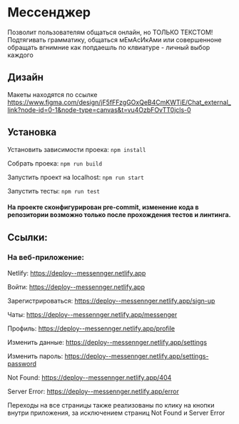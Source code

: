 # Мессенджер

Позволит пользователям общаться онлайн, но ТОЛЬКО ТЕКСТОМ! Подтягивать грамматику, общаться мЕмАсИкАми или совершенноне обращать вгнимние как попдаешль по клвиатуре - личный выбор каждого

## Дизайн

Макеты находятся по ссылке
https://www.figma.com/design/jF5fFFzgGOxQeB4CmKWTiE/Chat_external_link?node-id=0-1&node-type=canvas&t=vu4OzbFOvTT0jcls-0

## Установка

Установить зависимости проека: `npm install`

Собрать проека: `npm run build`

Запустить проект на localhost: `npm run start`

Запустить тесты: `npm run test`

#### На проекте сконфигурирован pre-commit, изменение кода в репозитории возможно только после прохождения тестов и линтинга.

## Ссылки:

### На веб-приложение:

Netlify: https://deploy--messennger.netlify.app

Войти: https://deploy--messennger.netlify.app

Зарегистрироваться: https://deploy--messennger.netlify.app/sign-up

Чаты: https://deploy--messennger.netlify.app/messenger

Профиль: https://deploy--messennger.netlify.app/profile

Изменить данные: https://deploy--messennger.netlify.app/settings

Изменить пароль: https://deploy--messennger.netlify.app/settings-password

Not Found: https://deploy--messennger.netlify.app/404

Server Error: https://deploy--messennger.netlify.app/error

Переходы на все страницы также реализованы по клику на кнопки внутри приложения,
за исключением страниц Not Found и Server Error
